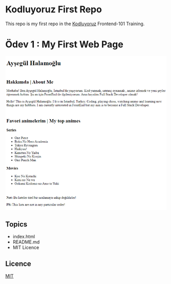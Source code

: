 # Kodluyoruz First Repo

This repo is my first repo in the [Kodluyoruz](https://www.kodluyoruz.org/) Frontend-101 Training.

# Ödev 1 : My First Web Page

<img src="/assets/img/htmlOdev1.PNG" width="700"/>

## Topics

- index.html
- README.md
- MIT Licence

## Licence

[MIT](https://github.com/aysegulHalamoglu/kodluyoruzilkrepo/blob/main/LICENSE)
